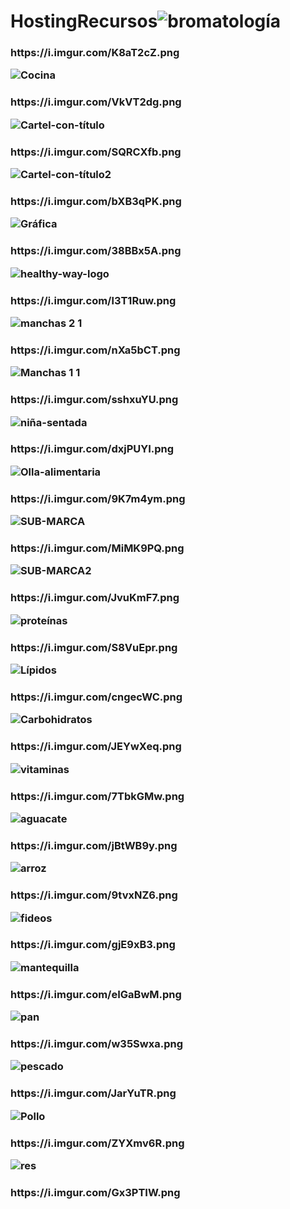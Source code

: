 # HostingRecursos![bromatología](https://user-images.githubusercontent.com/79612599/191064902-f9348ae8-84e9-4aee-88b0-7670824210a0.png)
<h3>https://i.imgur.com/K8aT2cZ.png


![Cocina](https://user-images.githubusercontent.com/79612599/191065081-8662e813-81ac-4821-821d-f52e6018dc70.svg)
<h3>https://i.imgur.com/VkVT2dg.png


![Cartel-con-título](https://user-images.githubusercontent.com/79612599/191065085-dee655cd-e90d-40a5-820d-d987178a9862.png)
<h3>https://i.imgur.com/SQRCXfb.png


![Cartel-con-título2](https://user-images.githubusercontent.com/79612599/191065087-f7d6d73b-08f1-4a65-a8d7-b2977ae7582d.png)
<h3>https://i.imgur.com/bXB3qPK.png


![Gráfica](https://user-images.githubusercontent.com/79612599/191065100-531dbd3d-aff9-4743-95f7-fede01bf4321.png)
<h3>https://i.imgur.com/38BBx5A.png


![healthy-way-logo](https://user-images.githubusercontent.com/79612599/191065111-2078e54a-b30e-4ef3-9543-de711ae526b8.png)
<h3>https://i.imgur.com/l3T1Ruw.png


![manchas 2 1](https://user-images.githubusercontent.com/79612599/191065142-bc9cb45f-49aa-4dd9-880c-3007b36b8e2c.png)
<h3>https://i.imgur.com/nXa5bCT.png


![Manchas 1 1](https://user-images.githubusercontent.com/79612599/191065145-a2129b8b-a9c4-4a63-bb2b-b58a6fae34d1.png)
<h3>https://i.imgur.com/sshxuYU.png


![niña-sentada](https://user-images.githubusercontent.com/79612599/191065151-3a47733e-5528-4b0d-85c7-4f397ef62d92.png)
<h3>https://i.imgur.com/dxjPUYI.png


![Olla-alimentaria](https://user-images.githubusercontent.com/79612599/191065160-0ea5397e-f6fa-4efb-a429-5235b87d4ba7.png)
<h3>https://i.imgur.com/9K7m4ym.png


![SUB-MARCA](https://user-images.githubusercontent.com/79612599/191065203-c3273870-04d7-49ff-8523-15f2cbdc7ee4.png)
<h3>https://i.imgur.com/MiMK9PQ.png


![SUB-MARCA2](https://user-images.githubusercontent.com/79612599/191065201-bed75a18-cdb1-4bdc-97d9-97013521538b.png)
<h3>https://i.imgur.com/JvuKmF7.png


![proteínas](https://user-images.githubusercontent.com/79612599/191065185-66650c7a-1223-46e9-b2ec-cb7914f82084.png)
<h3>https://i.imgur.com/S8VuEpr.png


![Lípidos](https://user-images.githubusercontent.com/79612599/191065127-f1917a49-8d4b-48fe-ab83-88c82fadf79b.png)
<h3>https://i.imgur.com/cngecWC.png


![Carbohidratos](https://user-images.githubusercontent.com/79612599/191065082-15fabb76-69ed-41b1-9e57-15a63a8c3086.png)
<h3>https://i.imgur.com/JEYwXeq.png


![vitaminas](https://user-images.githubusercontent.com/79612599/191065210-9235f9cf-fb19-43c3-aff9-3c3d3ff253a0.png)
<h3>https://i.imgur.com/7TbkGMw.png

  
![aguacate](https://user-images.githubusercontent.com/79612599/191327933-b4eef72a-68f4-4556-ae40-6dc3d9910e03.png)
<h3>https://i.imgur.com/jBtWB9y.png


![arroz](https://user-images.githubusercontent.com/79612599/191327938-21c2192b-8b54-4de9-8180-0b1005c587fb.png)
<h3>https://i.imgur.com/9tvxNZ6.png

  
![fideos](https://user-images.githubusercontent.com/79612599/191327939-8b31bc18-1a88-4cf1-bcde-19c43077fa08.png)
<h3>https://i.imgur.com/gjE9xB3.png

  
![mantequilla](https://user-images.githubusercontent.com/79612599/191327941-900e108a-89bc-4e8b-b252-9c0c7e0b5538.png)
<h3>https://i.imgur.com/eIGaBwM.png

  
![pan](https://user-images.githubusercontent.com/79612599/191327943-6682a3a1-5e70-464d-b4f1-65258ae5eb37.png)
<h3>https://i.imgur.com/w35Swxa.png

  
![pescado](https://user-images.githubusercontent.com/79612599/191327945-25dc3adf-d5a2-4580-b816-92d098504740.png)
<h3>https://i.imgur.com/JarYuTR.png

  
![Pollo](https://user-images.githubusercontent.com/79612599/191327948-11af9b0e-3ce9-48a7-ab34-aaae46621f45.png)
<h3>https://i.imgur.com/ZYXmv6R.png

  
![res](https://user-images.githubusercontent.com/79612599/191327950-01515cdc-a29f-41ee-87b0-0194d3218c8d.png)
<h3>https://i.imgur.com/Gx3PTIW.png

